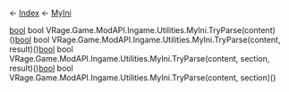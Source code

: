 ← [Index](Api-Index) ← [MyIni](VRage.Game.ModAPI.Ingame.Utilities.MyIni)

[bool](System.Boolean) bool VRage.Game.ModAPI.Ingame.Utilities.MyIni.TryParse(content)()[bool](System.Boolean) bool VRage.Game.ModAPI.Ingame.Utilities.MyIni.TryParse(content, result)()[bool](System.Boolean) bool VRage.Game.ModAPI.Ingame.Utilities.MyIni.TryParse(content, section, result)()[bool](System.Boolean) bool VRage.Game.ModAPI.Ingame.Utilities.MyIni.TryParse(content, section)()